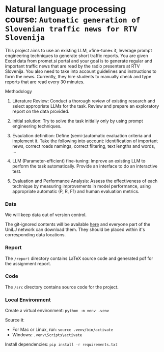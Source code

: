 # Natural language processing course: `Automatic generation of Slovenian traffic news for RTV Slovenija`

This project aims to use an existing LLM, »fine-tune« it, leverage prompt engineering techniques to generate short traffic reports. You are given Excel data from promet.si portal and your goal is to generate regular and important traffic news that are read by the radio presenters at RTV Slovenija. You also need to take into account guidelines and instructions to form the news. Currently, they hire students to manually check and type reports that are read every 30 minutes.

Methodology

1. Literature Review: Conduct a thorough review of existing research and select appropriate LLMs for the task. Review and prepare an exploratory report on the data provided.

2. Initial solution: Try to solve the task initially only by using prompt engineering techniques.

3. Evaulation definition: Define (semi-)automatic evaluation criteria and implement it. Take the following into account: identification of important news, correct roads namings, correct filtering, text lengths and words, ...

4. LLM (Parameter-efficient) fine-tuning: Improve an existing LLM to perform the task automatically. Provide an interface to do an interactive test.

5. Evaluation and Performance Analysis: Assess the effectiveness of each technique by measuring improvements in model performance, using appropriate automatic (P, R, F1) and human evaluation metrics.


### Data

We will keep data out of version control.

The git-ignored contents will be available [here](https://unilj-my.sharepoint.com/:f:/g/personal/ms88481_student_uni-lj_si/Eg-AwdBXjatHhmnU9rrx2B0BQ0d61h3-_Jks1pwqtcrYBQ?e=6NGF0B) and everyone part of the UniLJ network can download them. They should be placed within it's corresponding data locations.

### Report
The `/report` directory contains LaTeX source code and generated pdf for the assignment report.

### Code
The `/src` directory contains source code for the project.


### Local Environment

Create a virtual environment: `python -m venv .venv`

Source it:

- For Mac or Linux, run: `source .venv/bin/activate`
- Windows: `.venv\Scripts\activate`

Install dependencies: `pip install -r requirements.txt`
